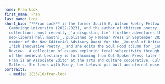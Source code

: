 ```yaml
---
name: Fran Lock
first_name: Fran
last_name: Lock
short_bio: "**Fran Lock** is the former Judith E, Wilson Poetry Fellow at
  Cambridge University (2022-2023), and the author of thirteen poetry
  collections, most recently _'a disgusting lie' (further adventures through the
  neo-liberal hell mouth)_, published by Pamenar Press in September 2023. She is
  member of the New Editorial Advisory Board for the _Journal of British and
  Irish Innovative Poetry,_ and she edits the Soul Food column for _Communist
  Review._ A collection of essays exploring feral subjectivity through the lens
  of the medieval bestiary is forthcoming from Out-Spoken Press later this year.
  Fran is an Associate Editor at the arts and culture cooperative, Culture
  Matters. She lives with Manny, her beloved pit bull and eternal muse.  "
portraits:
  - media: 2023/10/fran-lock
---
```

